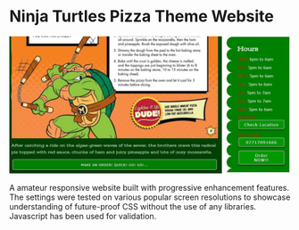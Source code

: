 # Ninja Turtles Pizza Theme Website
![Screenshot](SiteScreenshot.jpg)

A amateur responsive website built with progressive enhancement features. The settings were tested on various popular screen resolutions to showcase understanding of future-proof CSS without the use of any libraries. Javascript has been used for validation.

